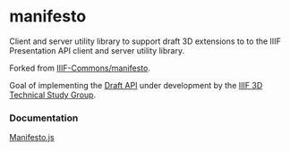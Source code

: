 # manifesto

Client and server utility library to support
draft 3D extensions to to the IIIF Presentation API client and server utility library.

Forked from [IIIF-Commons/manifesto](https://github.com/IIIF-Commons/manifesto).

Goal of implementing the [Draft API](https://github.com/IIIF/3d/blob/main/temp-draft-4.md)
under development by the [IIIF 3D Technical Study Group](https://github.com/IIIF/3d/).


### Documentation

[Manifesto.js](https://vincentmarchetti.github.io/manifesto/)





